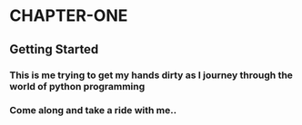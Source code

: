 # CHAPTER-ONE  
## Getting Started   
### This is me trying to get my hands dirty as I journey through the world of python programming  
### Come along and take a ride with me..  
